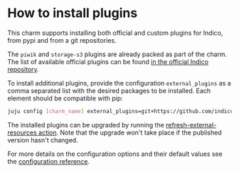 # How to install plugins

This charm supports installing both official and custom plugins for Indico, from pypi and from a git repositories.

The `piwik` and `storage-s3` plugins are already packed as part of the charm. The list of available official plugins can be found [in the official Indico repository](https://github.com/indico/indico-plugins).

To install additional plugins, provide the configuration `external_plugins` as a comma separated list with the desired packages to be installed. Each element should be compatible with pip:  

```bash
juju config [charm_name] external_plugins=git+https://github.com/indico/indico-plugins-cern.git/#subdirectory=themes_cern,indico-plugin-themes-legacy
```

The installed plugins can be upgraded by running the [refresh-external-resources action](https://charmhub.io/indico/actions#refresh-external-resources). Note that the upgrade won't take place if the published version hasn't changed.

For more details on the configuration options and their default values see the [configuration reference](https://charmhub.io/indico/configure).